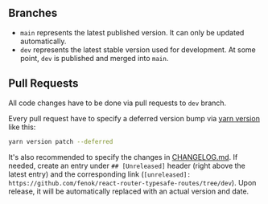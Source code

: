 ## Branches

- `main` represents the latest published version. It can only be updated automatically.
- `dev` represents the latest stable version used for development. At some point, `dev` is published and merged into `main`.

## Pull Requests

All code changes have to be done via pull requests to `dev` branch.

Every pull request have to specify a deferred version bump via [yarn version](https://yarnpkg.com/cli/version) like this:

```bash
yarn version patch --deferred
```

It's also recommended to specify the changes in [CHANGELOG.md](./CHANGELOG.md). If needed, create an entry under `## [Unreleased]` header (right above the latest entry) and the corresponding link (`[unreleased]: https://github.com/fenok/react-router-typesafe-routes/tree/dev`). Upon release, it will be automatically replaced with an actual version and date.
